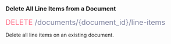 ### Delete All Line Items from a Document

<span style="color: #FF718A;font-size: 20px">DELETE</span><span style="color: #7D819E;font-size: 20px"> /documents/{document_id}/line-items</span>

Delete all line items on an existing document.

